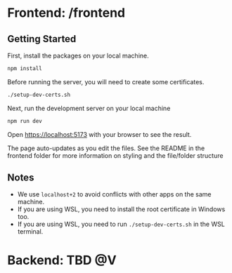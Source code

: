# Frontend: /frontend

## Getting Started

First, install the packages on your local machine.

```bash
npm install
```

Before running the server, you will need to create some certificates.

```bash
./setup-dev-certs.sh
```

Next, run the development server on your local machine

```bash
npm run dev
```

Open [https://localhost:5173](https://localhost:5173) with your browser to see the result.

The page auto-updates as you edit the files. See the README in the frontend folder for more information on styling and the file/folder structure

## Notes

- We use `localhost+2` to avoid conflicts with other apps on the same machine.
- If you are using WSL, you need to install the root certificate in Windows too.
- If you are using WSL, you need to run `./setup-dev-certs.sh` in the WSL terminal.

# Backend: TBD @V
